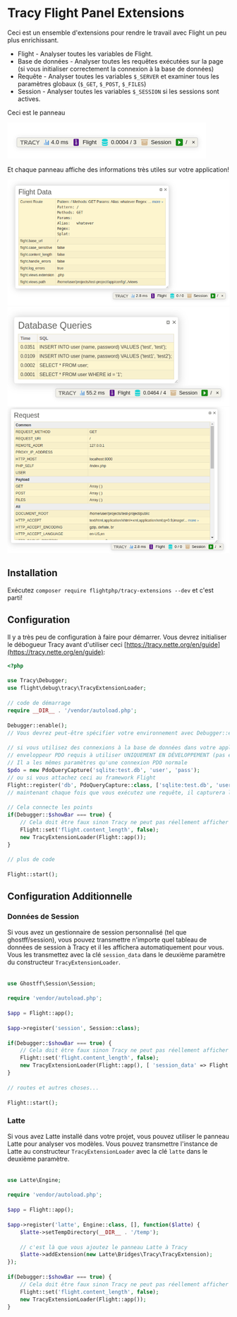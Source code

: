 Tracy Flight Panel Extensions
=====

Ceci est un ensemble d'extensions pour rendre le travail avec Flight un peu plus enrichissant.

- Flight - Analyser toutes les variables de Flight.
- Base de données - Analyser toutes les requêtes exécutées sur la page (si vous initialiser correctement la connexion à la base de données)
- Requête - Analyser toutes les variables `$_SERVER` et examiner tous les paramètres globaux (`$_GET`, `$_POST`, `$_FILES`)
- Session - Analyser toutes les variables `$_SESSION` si les sessions sont actives.

Ceci est le panneau

![Barre de vol](https://raw.githubusercontent.com/flightphp/tracy-extensions/master/flight-tracy-bar.png)

Et chaque panneau affiche des informations très utiles sur votre application!

![Données de vol](https://raw.githubusercontent.com/flightphp/tracy-extensions/master/flight-var-data.png)
![Base de données de vol](https://raw.githubusercontent.com/flightphp/tracy-extensions/master/flight-db.png)
![Requête de vol](https://raw.githubusercontent.com/flightphp/tracy-extensions/master/flight-request.png)

Installation
-------
Exécutez `composer require flightphp/tracy-extensions --dev` et c'est parti!

Configuration
-------
Il y a très peu de configuration à faire pour démarrer. Vous devrez initialiser le débogueur Tracy avant d'utiliser ceci [https://tracy.nette.org/en/guide](https://tracy.nette.org/en/guide):

```php
<?php

use Tracy\Debugger;
use flight\debug\tracy\TracyExtensionLoader;

// code de démarrage
require __DIR__ . '/vendor/autoload.php';

Debugger::enable();
// Vous devrez peut-être spécifier votre environnement avec Debugger::enable(Debugger::DEVELOPMENT)

// si vous utilisez des connexions à la base de données dans votre application, il y a un
// enveloppeur PDO requis à utiliser UNIQUEMENT EN DÉVELOPPEMENT (pas en production s'il vous plaît!)
// Il a les mêmes paramètres qu'une connexion PDO normale
$pdo = new PdoQueryCapture('sqlite:test.db', 'user', 'pass');
// ou si vous attachez ceci au framework Flight
Flight::register('db', PdoQueryCapture::class, ['sqlite:test.db', 'user', 'pass']);
// maintenant chaque fois que vous exécutez une requête, il capturera le temps, la requête et les paramètres

// Cela connecte les points
if(Debugger::$showBar === true) {
	// Cela doit être faux sinon Tracy ne peut pas réellement afficher :(
	Flight::set('flight.content_length', false);
	new TracyExtensionLoader(Flight::app());
}

// plus de code

Flight::start();
```

## Configuration Additionnelle

### Données de Session
Si vous avez un gestionnaire de session personnalisé (tel que ghostff/session), vous pouvez transmettre n'importe quel tableau de données de session à Tracy et il les affichera automatiquement pour vous. Vous les transmettez avec la clé `session_data` dans le deuxième paramètre du constructeur `TracyExtensionLoader`.

```php

use Ghostff\Session\Session;

require 'vendor/autoload.php';

$app = Flight::app();

$app->register('session', Session::class);

if(Debugger::$showBar === true) {
	// Cela doit être faux sinon Tracy ne peut pas réellement afficher :(
	Flight::set('flight.content_length', false);
	new TracyExtensionLoader(Flight::app(), [ 'session_data' => Flight::session()->getAll() ]);
}

// routes et autres choses...

Flight::start();
```

### Latte

Si vous avez Latte installé dans votre projet, vous pouvez utiliser le panneau Latte pour analyser vos modèles. Vous pouvez transmettre l'instance de Latte au constructeur `TracyExtensionLoader` avec la clé `latte` dans le deuxième paramètre.

```php

use Latte\Engine;

require 'vendor/autoload.php';

$app = Flight::app();

$app->register('latte', Engine::class, [], function($latte) {
	$latte->setTempDirectory(__DIR__ . '/temp');

	// c'est là que vous ajoutez le panneau Latte à Tracy
	$latte->addExtension(new Latte\Bridges\Tracy\TracyExtension);
});

if(Debugger::$showBar === true) {
	// Cela doit être faux sinon Tracy ne peut pas réellement afficher :(
	Flight::set('flight.content_length', false);
	new TracyExtensionLoader(Flight::app());
}
